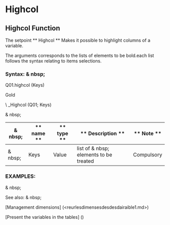 # Highcol

## Highcol Function

The setpoint ** Highcol ** Makes it possible to highlight columns of a variable.

The arguments corresponds to the lists of elements to be bold.each list follows the syntax relating to items selections.

### Syntax: & nbsp;

Q01.highcol (Keys)

Gold

\ _Highcol (Q01; Keys)

& nbsp;

| & nbsp; | ** name ** | ** type ** | ** Description ** | ** Note ** |
| --- | --- | --- | --- | --- |
| & nbsp; | Keys | Value | list of & nbsp; elements to be treated | Compulsory |

### EXAMPLES:

& nbsp;

See also: & nbsp;

[Management dimensions] (<reurlesdimensesdesdesdairaible1.md>)

[Present the variables in the tables] (<PertERDERLESVARIABLE WHILESTAB1.MD>)